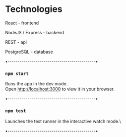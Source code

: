 # Technologies

React - frontend

NodeJS / Express - backend

REST - api

PostgreSQL - database

•--------------------------------------------•

### `npm start`

Runs the app in the dev mode.\
Open [http://localhost:3000](http://localhost:3000) to view it in your browser.

•--------------------------------------------•

### `npm test`

Launches the test runner in the interactive watch mode.\

•--------------------------------------------•
